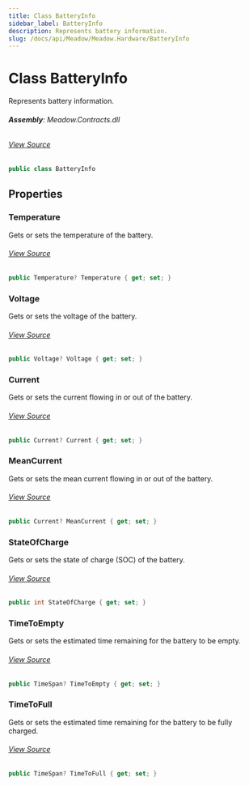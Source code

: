 ```yaml
---
title: Class BatteryInfo
sidebar_label: BatteryInfo
description: Represents battery information.
slug: /docs/api/Meadow/Meadow.Hardware/BatteryInfo
---
```

# Class BatteryInfo
Represents battery information.

###### **Assembly**: Meadow.Contracts.dll
###### [View Source](https://github.com/WildernessLabs/Meadow.Contracts.git/blob/develop/Source/Meadow.Contracts/Hardware/Contracts/BatteryInfo.cs#L9)
```csharp title="Declaration"
public class BatteryInfo
```
## Properties
### Temperature
Gets or sets the temperature of the battery.
###### [View Source](https://github.com/WildernessLabs/Meadow.Contracts.git/blob/develop/Source/Meadow.Contracts/Hardware/Contracts/BatteryInfo.cs#L14)
```csharp title="Declaration"
public Temperature? Temperature { get; set; }
```
### Voltage
Gets or sets the voltage of the battery.
###### [View Source](https://github.com/WildernessLabs/Meadow.Contracts.git/blob/develop/Source/Meadow.Contracts/Hardware/Contracts/BatteryInfo.cs#L19)
```csharp title="Declaration"
public Voltage? Voltage { get; set; }
```
### Current
Gets or sets the current flowing in or out of the battery.
###### [View Source](https://github.com/WildernessLabs/Meadow.Contracts.git/blob/develop/Source/Meadow.Contracts/Hardware/Contracts/BatteryInfo.cs#L24)
```csharp title="Declaration"
public Current? Current { get; set; }
```
### MeanCurrent
Gets or sets the mean current flowing in or out of the battery.
###### [View Source](https://github.com/WildernessLabs/Meadow.Contracts.git/blob/develop/Source/Meadow.Contracts/Hardware/Contracts/BatteryInfo.cs#L29)
```csharp title="Declaration"
public Current? MeanCurrent { get; set; }
```
### StateOfCharge
Gets or sets the state of charge (SOC) of the battery.
###### [View Source](https://github.com/WildernessLabs/Meadow.Contracts.git/blob/develop/Source/Meadow.Contracts/Hardware/Contracts/BatteryInfo.cs#L34)
```csharp title="Declaration"
public int StateOfCharge { get; set; }
```
### TimeToEmpty
Gets or sets the estimated time remaining for the battery to be empty.
###### [View Source](https://github.com/WildernessLabs/Meadow.Contracts.git/blob/develop/Source/Meadow.Contracts/Hardware/Contracts/BatteryInfo.cs#L39)
```csharp title="Declaration"
public TimeSpan? TimeToEmpty { get; set; }
```
### TimeToFull
Gets or sets the estimated time remaining for the battery to be fully charged.
###### [View Source](https://github.com/WildernessLabs/Meadow.Contracts.git/blob/develop/Source/Meadow.Contracts/Hardware/Contracts/BatteryInfo.cs#L44)
```csharp title="Declaration"
public TimeSpan? TimeToFull { get; set; }
```
